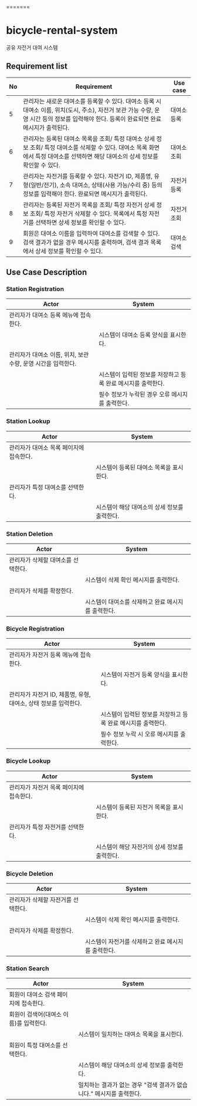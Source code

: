 =======

# bicycle-rental-system

공유 자전거 대여 시스템

## Requirement list

| No  | Requirement                                                                                                                                                                                | Use case    |
| --- | ------------------------------------------------------------------------------------------------------------------------------------------------------------------------------------------ | ----------- |
| 5   | 관리자는 새로운 대여소를 등록할 수 있다. 대여소 등록 시 대여소 이름, 위치(도시, 주소), 자전거 보관 가능 수량, 운영 시간 등의 정보를 입력해야 한다. 등록이 완료되면 완료 메시지가 출력된다. | 대여소 등록 |
| 6   | 관리자는 등록된 대여소 목록을 조회/ 특정 대여소 상세 정보 조회/ 특정 대여소를 삭제할 수 있다. 대여소 목록 화면에서 특정 대여소를 선택하면 해당 대여소의 상세 정보를 확인할 수 있다.        | 대여소 조회 |
| 7   | 관리자는 자전거를 등록할 수 있다. 자전거 ID, 제품명, 유형(일반/전기), 소속 대여소, 상태(사용 가능/수리 중) 등의 정보를 입력해야 한다. 완료되면 메시지가 출력된다.                          | 자전거 등록 |
| 8   | 관리자는 등록된 자전거 목록을 조회/ 특정 자전거 상세 정보 조회/ 특정 자전거 삭제할 수 있다. 목록에서 특정 자전거를 선택하면 상세 정보를 확인할 수 있다.                                    | 자전거 조회 |
| 9   | 회원은 대여소 이름을 입력하여 대여소를 검색할 수 있다. 검색 결과가 없을 경우 메시지를 출력하며, 검색 결과 목록에서 상세 정보를 확인할 수 있다.                                             | 대여소 검색 |

## Use Case Description

### Station Registration

| Actor                                                        | System                                                       |
| ------------------------------------------------------------ | ------------------------------------------------------------ |
| 관리자가 대여소 등록 메뉴에 접속한다.                        |                                                              |
|                                                              | 시스템이 대여소 등록 양식을 표시한다.                        |
| 관리자가 대여소 이름, 위치, 보관 수량, 운영 시간을 입력한다. |                                                              |
|                                                              | 시스템이 입력된 정보를 저장하고 등록 완료 메시지를 출력한다. |
|                                                              | 필수 정보가 누락된 경우 오류 메시지를 출력한다.              |

### Station Lookup

| Actor                                   | System                                       |
| --------------------------------------- | -------------------------------------------- |
| 관리자가 대여소 목록 페이지에 접속한다. |                                              |
|                                         | 시스템이 등록된 대여소 목록을 표시한다.      |
| 관리자가 특정 대여소를 선택한다.        |                                              |
|                                         | 시스템이 해당 대여소의 상세 정보를 출력한다. |

### Station Deletion

| Actor                              | System                                             |
| ---------------------------------- | -------------------------------------------------- |
| 관리자가 삭제할 대여소를 선택한다. |                                                    |
|                                    | 시스템이 삭제 확인 메시지를 출력한다.              |
| 관리자가 삭제를 확정한다.          |                                                    |
|                                    | 시스템이 대여소를 삭제하고 완료 메시지를 출력한다. |

### Bicycle Registration

| Actor                                                           | System                                                       |
| --------------------------------------------------------------- | ------------------------------------------------------------ |
| 관리자가 자전거 등록 메뉴에 접속한다.                           |                                                              |
|                                                                 | 시스템이 자전거 등록 양식을 표시한다.                        |
| 관리자가 자전거 ID, 제품명, 유형, 대여소, 상태 정보를 입력한다. |                                                              |
|                                                                 | 시스템이 입력된 정보를 저장하고 등록 완료 메시지를 출력한다. |
|                                                                 | 필수 정보 누락 시 오류 메시지를 출력한다.                    |

### Bicycle Lookup

| Actor                                   | System                                       |
| --------------------------------------- | -------------------------------------------- |
| 관리자가 자전거 목록 페이지에 접속한다. |                                              |
|                                         | 시스템이 등록된 자전거 목록을 표시한다.      |
| 관리자가 특정 자전거를 선택한다.        |                                              |
|                                         | 시스템이 해당 자전거의 상세 정보를 출력한다. |

### Bicycle Deletion

| Actor                              | System                                             |
| ---------------------------------- | -------------------------------------------------- |
| 관리자가 삭제할 자전거를 선택한다. |                                                    |
|                                    | 시스템이 삭제 확인 메시지를 출력한다.              |
| 관리자가 삭제를 확정한다.          |                                                    |
|                                    | 시스템이 자전거를 삭제하고 완료 메시지를 출력한다. |

### Station Search

| Actor                                  | System                                                               |
| -------------------------------------- | -------------------------------------------------------------------- |
| 회원이 대여소 검색 페이지에 접속한다.  |                                                                      |
| 회원이 검색어(대여소 이름)를 입력한다. |                                                                      |
|                                        | 시스템이 일치하는 대여소 목록을 표시한다.                            |
| 회원이 특정 대여소를 선택한다.         |                                                                      |
|                                        | 시스템이 해당 대여소의 상세 정보를 출력한다.                         |
|                                        | 일치하는 결과가 없는 경우 "검색 결과가 없습니다." 메시지를 출력한다. |
